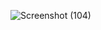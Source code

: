 

![Screenshot (104)](https://github.com/Shibnathnandi07/Real-estate-website-master/assets/153584725/e03147df-aadb-4350-b856-0d46984aa94d)

